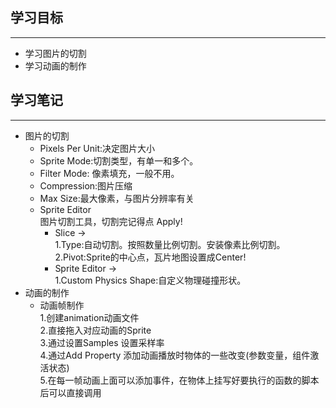 ## 学习目标   
***   
- 学习图片的切割
- 学习动画的制作
## 学习笔记   
***       
- 图片的切割
  - Pixels Per Unit:决定图片大小  
  - Sprite Mode:切割类型，有单一和多个。
  - Filter Mode: 像素填充，一般不用。
  - Compression:图片压缩
  - Max Size:最大像素，与图片分辨率有关
  - Sprite Editor     
    图片切割工具，切割完记得点 Apply!    
    - Slice ->   
      1.Type:自动切割。按照数量比例切割。安装像素比例切割。    
      2.Pivot:Sprite的中心点，瓦片地图设置成Center!  
    - Sprite Editor ->   
      1.Custom Physics Shape:自定义物理碰撞形状。 
- 动画的制作   
  - 动画帧制作  
    1.创建animation动画文件   
    2.直接拖入对应动画的Sprite     
    3.通过设置Samples 设置采样率     
    4.通过Add Property 添加动画播放时物体的一些改变(参数变量，组件激活状态)    
    5.在每一帧动画上面可以添加事件，在物体上挂写好要执行的函数的脚本后可以直接调用   
  
